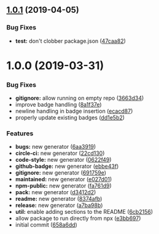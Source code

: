 ## [1.0.1](https://github.com/kennship/generator-kennship/compare/v1.0.0...v1.0.1) (2019-04-05)


### Bug Fixes

* **test:** don't clobber package.json ([47caa82](https://github.com/kennship/generator-kennship/commit/47caa82))

# 1.0.0 (2019-03-31)


### Bug Fixes

* **gitignore:** allow running on empty repo ([3663d34](https://github.com/kennship/generator-kennship/commit/3663d34))
* improve badge handling ([8a1f37e](https://github.com/kennship/generator-kennship/commit/8a1f37e))
* newline handling in badge insertion ([ecacd87](https://github.com/kennship/generator-kennship/commit/ecacd87))
* properly update existing badges ([dd1e5b2](https://github.com/kennship/generator-kennship/commit/dd1e5b2))


### Features

* **bugs:** new generator ([6aa3919](https://github.com/kennship/generator-kennship/commit/6aa3919))
* **circle-ci:** new generator ([22cd130](https://github.com/kennship/generator-kennship/commit/22cd130))
* **code-style:** new generator ([0622f49](https://github.com/kennship/generator-kennship/commit/0622f49))
* **github-badge:** new generator ([ebbe43f](https://github.com/kennship/generator-kennship/commit/ebbe43f))
* **gitignore:** new generator ([691759e](https://github.com/kennship/generator-kennship/commit/691759e))
* **maintained:** new generator ([e027d01](https://github.com/kennship/generator-kennship/commit/e027d01))
* **npm-public:** new generator ([fa761d9](https://github.com/kennship/generator-kennship/commit/fa761d9))
* **pack:** new generator ([d3412d2](https://github.com/kennship/generator-kennship/commit/d3412d2))
* **readme:** new generator ([8374afb](https://github.com/kennship/generator-kennship/commit/8374afb))
* **release:** new generator ([a7ba98b](https://github.com/kennship/generator-kennship/commit/a7ba98b))
* **util:** enable adding sections to the README ([6cb2156](https://github.com/kennship/generator-kennship/commit/6cb2156))
* allow package to run directly from npx ([e3bb697](https://github.com/kennship/generator-kennship/commit/e3bb697))
* initial commit ([658a6dd](https://github.com/kennship/generator-kennship/commit/658a6dd))
